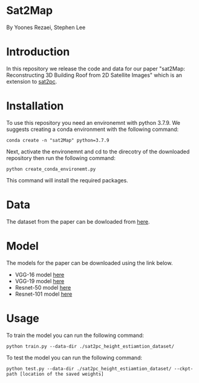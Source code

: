 # Sat2Map

By Yoones Rezaei, Stephen Lee



# Introduction

In this repository we release the code and data for our paper "sat2Map: Reconstructing 3D Building Roof from 2D Satellite Images" which is an extension to [sat2pc](https://github.com/pittcps/sat2pc).

# Installation

To use this repository you need an environemnt with python 3.7.9. We suggests creating a conda environment with the following command:

```
conda create -n "sat2Map" python=3.7.9
```

Next, activate the environemnt and cd to the direcotry of the downloaded repository then run the following command:

```
python create_conda_environemt.py
```

This command will install the required packages.

# Data

The dataset from the paper can be dowloaded from [here](https://drive.google.com/file/d/1Kx5-Z3UZpd78nau1XAh5vK5TeBH4yB8k/view?usp=sharing).

# Model

The models for the paper can be downloaded using the link below. 
- VGG-16 model [here](https://pitt-my.sharepoint.com/:u:/g/personal/stl86_pitt_edu/ERqh60I5F7FEh8wKlULSh2UBNcEPo0tSKW5wzxppdNk7EQ?e=2A2UyB)
- VGG-19 model [here](https://pitt-my.sharepoint.com/:u:/g/personal/stl86_pitt_edu/EaF8aUM06OhGoxaI7JnpZ8gB4GCBXtBPPZGOY9KjfxJ4Ww)
- Resnet-50 model [here](https://pitt-my.sharepoint.com/:u:/g/personal/stl86_pitt_edu/EZDepM2EoOFBgwPFSeSTQjUB7PaARv1cGO3cLZ4c05x6BA?e=blQ4rY) 
- Resnet-101 model [here](https://pitt-my.sharepoint.com/:u:/g/personal/stl86_pitt_edu/EcbL52MrMOpOj-_ObG1TtS4B6HWOsrJG8Iyn5n1u33ZWXQ?e=6uzPgj)

# Usage

To train the model you can run the following command:

```
python train.py --data-dir ./sat2pc_height_estiamtion_dataset/
```

To test the model you can run the following command:

```
python test.py --data-dir ./sat2pc_height_estiamtion_dataset/ --ckpt-path [location of the saved weights]
```